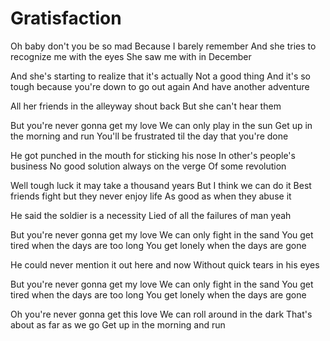 # Gratisfaction

Oh baby don't you be so mad
Because I barely remember
And she tries to recognize me with the eyes
She saw me with in December

And she's starting to realize that it's actually
Not a good thing
And it's so tough because you're down to go out again
And have another adventure

All her friends in the alleyway shout back
But she can't hear them

But you're never gonna get my love
We can only play in the sun
Get up in the morning and run
You'll be frustrated til the day that you're done

He got punched in the mouth for sticking his nose
In other's people's business
No good solution always on the verge
Of some revolution

Well tough luck it may take a thousand years
But I think we can do it
Best friends fight but they never enjoy life
As good as when they abuse it

He said the soldier is a necessity
Lied of all the failures of man yeah

But you're never gonna get my love
We can only fight in the sand
You get tired when the days are too long
You get lonely when the days are gone

He could never mention it out here and now
Without quick tears in his eyes

But you're never gonna get my love
We can only fight in the sand
You get tired when the days are too long
You get lonely when the days are gone

Oh you're never gonna get this love
We can roll around in the dark
That's about as far as we go
Get up in the morning and run
